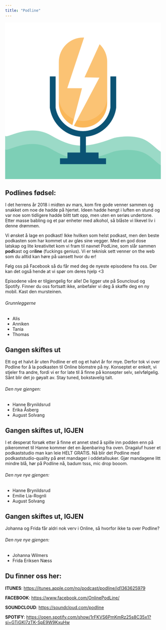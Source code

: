 ```yaml
---
title: "Podline"
---
```


![Bilde 506](../../../../../assets/images/506-PodlineLogo.png)

Podlines fødsel:
------------------
I det herrens år 2018 i midten av mars, kom fire gode venner sammen og snakket om noe de hadde på hjertet. Ideen hadde hengt i luften en stund og var noe som tidligere hadde blitt tatt opp, men uten en seriøs undertone. Etter masse babling og et par enheter med alkohol, så blåste vi likevel liv i denne drømmen.

Vi ønsket å lage en podkast! Ikke hvilken som helst podkast, men den beste podkasten som har kommet ut av gløs sine vegger. Med en god dose latskap og lite kreativitet kom vi fram til navnet PodLine, som slår sammen **pod**kast og on**line** (fuckings genius). Vi er teknisk sett venner on the web som du alltid kan høre på uansett hvor du er!

Følg oss på Facebook så du får med deg de nyeste episodene fra oss. Der kan det også hende at vi spør om deres hjelp <3 

Episodene våre er tilgjengelig for alle! De ligger ute på Souncloud og Spotify. Finner du oss fortsatt ikke, anbefaler vi deg å skaffe deg en ny mobil. Kast den mursteinen.

###### Grunnleggerne
- Alis
- Anniken
- Tania
- Thomas


Gangen skiftes ut
------------------
Ett og et halvt år uten Podline er ett og et halvt år for mye. Derfor tok vi over Podline for å la podkasten til Online blomstre på ny. Konseptet er enkelt, vi stjeler fra andre, fordi vi er for late til å finne på konsepter selv, selvfølgelig. Sånt blir det jo gøyalt av. Stay tuned, bokstavelig talt.

###### Den nye gjengen:
- Hanne Brynildsrud
- Erika Åsberg
- August Solvang

Gangen skiftes ut, IGJEN
------------------
I et desperat forsøk etter å finne et annet sted å spille inn podden enn på pikerommet til Hanne kommer det en åpenbaring fra oven. Dragaluf huser et podkaststudio man kan leie HELT GRATIS. Nå blir det Podline med podkaststudio-quality på øret mandager i oddetallsuker. Gjør mandagene litt mindre blå, hør på Podline nå, badum tsss, mic drop booom.

###### Den nye nye gjengen:
- Hanne Brynildsrud
- Emilie Lia-Rognli
- August Solvang

Gangen skiftes ut, IGJEN
------------------
Johanna og Frida får aldri nok verv i Online, så hvorfor ikke ta over Podline?

###### Den nye nye gjengen:
- Johanna Wilmers
- Frida Eriksen Næss

Du finner oss her:
------------------
**ITUNES**: https://itunes.apple.com/no/podcast/podline/id1363625979

**FACEBOOK**: https://www.facebook.com/OnlinePodLine/

**SOUNDCLOUD**: https://soundcloud.com/podline

**SPOTIFY**: https://open.spotify.com/show/1rFKVS6PmKmRz25s8C35x1?si=GTiGKI7zTK-SpE9W9KxuHw